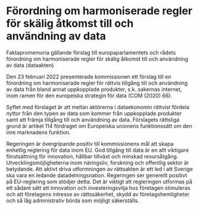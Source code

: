 # Förordning om harmoniserade regler för skälig åtkomst till och användning av data

Faktapromemoria gällande förslag till europaparlamentets och rådets förordning om harmoniserade regler för skälig åtkomst till och användning av data (dataakten)

Den 23 februari 2022 presenterade kommissionen ett förslag till en förordning om harmoniserade regler för rättvis tillgång till och användning av data från bland annat uppkopplade produkter, s.k. sakernas internet, inom ramen för den europeiska strategin för data (COM (2020\) 66\).

Syftet med förslaget är att mellan aktörerna i dataekonomin rättvist fördela nyttor från den typen av data som kommer från uppkopplade produkter samt att främja tillgång till och användning av data. Förslagets rättsliga grund är artikel 114 fördraget om Europeiska unionens funktionssätt om den inre marknadens funktion.

Regeringen är övergripande positiv till kommissionens mål att skapa enhetlig reglering för data inom EU. God tillgång till data är en allt viktigare förutsättning för innovation, hållbar tillväxt och minskad resursåtgång. Utvecklingsmöjligheterna inom näringsliv, forskning och offentlig sektor är betydande. Att aktivt driva utformningen av rättsakten är ett led i att Sverige ska vara en ledande datadelningsnation. Regeringen ser generellt positivt på EU\-reglering som stödjer detta. Det är viktigt att regleringen utformas på ett sådant sätt att innovation och investeringsvilja hos företagen stimuleras och att företagens intresse av rättssäkerhet, skydd av företagshemligheter och så låg administrativ börda som möjligt säkerställs.
